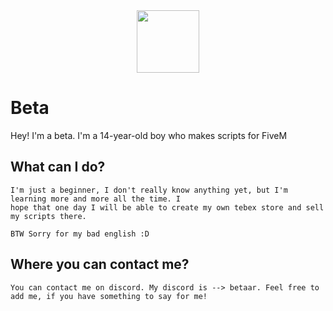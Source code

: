 <div id="header" align="center">
  <img src="https://media.giphy.com/media/M9gbBd9nbDrOTu1Mqx/giphy.gif" width="100"/>
</div>


# Beta

Hey! I'm a beta. I'm a 14-year-old boy who makes scripts for FiveM

## What can I do?

```
I'm just a beginner, I don't really know anything yet, but I'm learning more and more all the time. I 
hope that one day I will be able to create my own tebex store and sell my scripts there.

BTW Sorry for my bad english :D
```

## Where you can contact me?

```
You can contact me on discord. My discord is --> betaar. Feel free to add me, if you have something to say for me!
```
